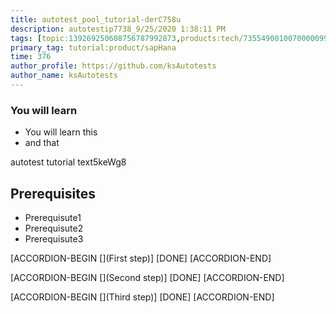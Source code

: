 ```yaml
---
title: autotest_pool_tutorial-derC758u
description: autotestip7738_9/25/2020 1:38:11 PM
tags: [topic:139269250608756787992873,products:tech/73554900100700000996,tutorial:experience/advanced]
primary_tag: tutorial:product/sapHana
time: 376
author_profile: https://github.com/ksAutotests
author_name: ksAutotests
---
```

### You will learn
- You will learn this
- and that

autotest tutorial text5keWg8

## Prerequisites
- Prerequisute1
- Prerequisute2
- Prerequisute3

[ACCORDION-BEGIN [](First step)]
[DONE]
[ACCORDION-END]

[ACCORDION-BEGIN [](Second step)]
[DONE]
[ACCORDION-END]

[ACCORDION-BEGIN [](Third step)]
[DONE]
[ACCORDION-END]

